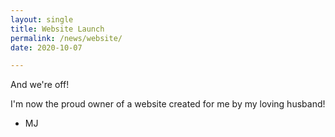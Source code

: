 ```yaml
---
layout: single
title: Website Launch
permalink: /news/website/
date: 2020-10-07

---
```


And we're off!

I'm now the proud owner of a website created for me by my loving husband!

- MJ
